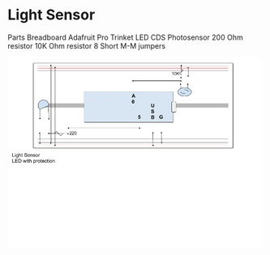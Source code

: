 # Light Sensor
Parts
  Breadboard
  Adafruit Pro Trinket
  LED
  CDS Photosensor
  200 Ohm resistor
  10K Ohm resistor
  8 Short M-M jumpers

![Pro Trinket Light Sensor](circuit.png?raw=true "Circuit Diagram")
